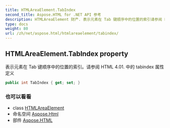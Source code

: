 ```yaml
---
title: HTMLAreaElement.TabIndex
second_title: Aspose.HTML for .NET API 参考
description: HTMLAreaElement 财产. 表示元素在 Tab 键顺序中的位置的索引请参阅 HTML 4.01. 中的 tabindex 属性定义
type: docs
weight: 80
url: /zh/net/aspose.html/htmlareaelement/tabindex/
---
```

## HTMLAreaElement.TabIndex property

表示元素在 Tab 键顺序中的位置的索引。请参阅 HTML 4.01. 中的 tabindex 属性定义

```csharp
public int TabIndex { get; set; }
```

### 也可以看看

* class [HTMLAreaElement](../)
* 命名空间 [Aspose.Html](../../htmlareaelement/)
* 部件 [Aspose.HTML](../../../)


